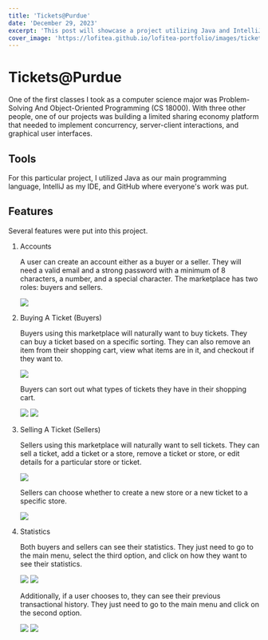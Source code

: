 ```yaml
---
title: 'Tickets@Purdue'
date: 'December 29, 2023'
excerpt: 'This post will showcase a project utilizing Java and IntelliJ'
cover_image: 'https://lofitea.github.io/lofitea-portfolio/images/tickets-at-purdue/tickets-at-purdue.png'
---
```


# Tickets@Purdue

One of the first classes I took as a computer science major was Problem-Solving And Object-Oriented Programming (CS 18000).  With three other people, one of our projects was building a limited sharing economy platform that needed to implement concurrency, server-client interactions, and graphical user interfaces.

## Tools

For this particular project, I utilized Java as our main programming language, IntelliJ as my IDE, and GitHub where everyone's work was put.

## Features

Several features were put into this project.

1. Accounts

    A user can create an account either as a buyer or a seller.  They will need a valid email and a strong password with a minimum of 8 characters, a number, and a special character.  The marketplace has two roles: buyers and sellers.

    ![](https://lofitea.github.io/lofitea-portfolio/images/tickets-at-purdue/create-account.png)

2. Buying A Ticket (Buyers)

    Buyers using this marketplace will naturally want to buy tickets.  They can buy a ticket based on a specific sorting.  They can also remove an item from their shopping cart, view what items are in it, and checkout if they want to.

    ![](https://lofitea.github.io/lofitea-portfolio/images/tickets-at-purdue/buy-ticket-menu.png)

    Buyers can sort out what types of tickets they have in their shopping cart.
    
    ![](https://lofitea.github.io/lofitea-portfolio/images/tickets-at-purdue/buy-ticket-sorting.png)
    ![](https://lofitea.github.io/lofitea-portfolio/images/tickets-at-purdue/buy-ticket-choosing.png)

3. Selling A Ticket (Sellers)

    Sellers using this marketplace will naturally want to sell tickets.  They can sell a ticket, add a ticket or a store, remove a ticket or store, or edit details for a particular store or ticket.

    ![](https://lofitea.github.io/lofitea-portfolio/images/tickets-at-purdue/sell-ticket-menu.png)

    Sellers can choose whether to create a new store or a new ticket to a specific store.

    ![](https://lofitea.github.io/lofitea-portfolio/images/tickets-at-purdue/sell-ticket-create.png)

4. Statistics

    Both buyers and sellers can see their statistics.  They just need to go to the main menu, select the third option, and click on how they want to see their statistics.

    ![](https://lofitea.github.io/lofitea-portfolio/images/tickets-at-purdue/buyer-statistics.png)
    ![](https://lofitea.github.io/lofitea-portfolio/images/tickets-at-purdue/seller-statistics.png)

    Additionally, if a user chooses to, they can see their previous transactional history.  They just need to go to the main menu and click on the second option.

    ![](https://lofitea.github.io/lofitea-portfolio/images/tickets-at-purdue/buyer-menu.png)
    ![](https://lofitea.github.io/lofitea-portfolio/images/tickets-at-purdue/seller-menu.png)
